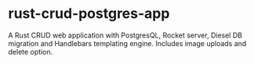 # rust-crud-postgres-app
A Rust CRUD web application with PostgresQL, Rocket server, Diesel DB migration and Handlebars templating engine. Includes image uploads and delete option. 
